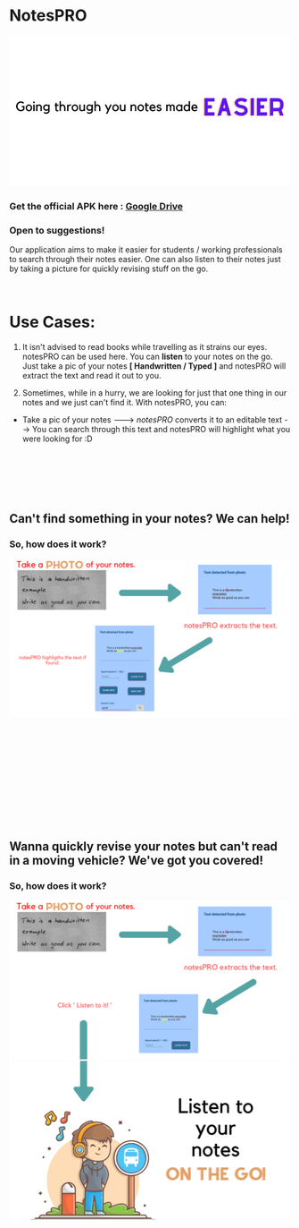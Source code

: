 # NotesPRO
![l](https://github.com/adz0612/NotesPRO/blob/master/logo%26icons/Going%20through%20you%20notes%20made.png)
### Get the official APK here : [Google Drive](https://drive.google.com/file/d/1lejEekUWp9RGuE16YmmEM12jU4guA7lC/view?usp=sharing)
### Open to suggestions!

Our application aims to make it easier for students / working professionals to search through their notes easier. 
One can also listen to their notes just by taking a picture for quickly revising stuff on the go.

<p>&nbsp;</p>

# Use Cases:

1. It isn't advised to read books while travelling as it strains our eyes. notesPRO can be used here. You can **listen** to your notes on the go. Just take a pic of your notes 
**[ Handwritten / Typed ]** and notesPRO will extract the text and read it out to you.

2. Sometimes, while in a hurry, we are looking for just that one thing in our notes and we just can't find it. With notesPRO, you can: 

* Take a pic of your notes ---> *notesPRO* converts it to an editable text --> You can search through this text and notesPRO will highlight what you were looking for :D
<p>&nbsp;</p>
<p>&nbsp;</p>
<p>&nbsp;</p>

## Can't find something in your notes? We can help!
### So, how does it work?

![l](https://github.com/adz0612/NotesPRO/blob/master/logo%26icons/Take%20a.png)

<p>&nbsp;</p>
<p>&nbsp;</p>
<p>&nbsp;</p>
<p>&nbsp;</p>
<p>&nbsp;</p>
<p>&nbsp;</p>


## Wanna quickly revise your notes but can't read in a moving vehicle? We've got you covered!
### So, how does it work?

![l](https://github.com/adz0612/NotesPRO/blob/master/logo%26icons/1.png)
![l](https://github.com/adz0612/NotesPRO/blob/master/logo%26icons/2.png)


<p>&nbsp;</p>
<p>&nbsp;</p>


